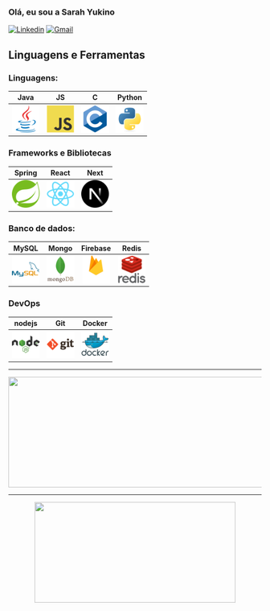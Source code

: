 ### Olá, eu sou a Sarah Yukino

[![Linkedin](https://img.shields.io/badge/LinkedIn-0077B5?style=for-the-badge&logo=linkedin&logoColor=white)](https://www.linkedin.com/in/sarah-nakada-39b70424b/) [![Gmail](https://img.shields.io/badge/Gmail-D14836?style=for-the-badge&logo=gmail&logoColor=white)](mailto:sarahyukinonakada@gmail.com)

## Linguagens e Ferramentas
<div>

### Linguagens:
| Java | JS | C | Python |
|:----------:|:----------:|:----------:|:----------:|
|  <img src="https://github.com/devicons/devicon/blob/master/icons/java/java-original.svg" title="Java" alt="JavaScript" width="55" height="55"/> |  <img src="https://github.com/devicons/devicon/blob/master/icons/javascript/javascript-original.svg" title="JavaScript" alt="JavaScript" width="55" height="55"/> |  <img src="https://github.com/devicons/devicon/blob/master/icons/c/c-original.svg" title="C"  alt="C" width="55" height="55"/> |  <img src="https://github.com/devicons/devicon/blob/master/icons/python/python-original.svg" title="Python"  alt="Python" width="55" height="55"/> |

  

### Frameworks e Bibliotecas
| Spring | React | Next |
|:----------:|:----------:|:----------:|
|<img src="https://github.com/devicons/devicon/blob/master/icons/spring/spring-original.svg" title="Spring"  alt="Spring" width="55" height="55"/>|<img src="https://github.com/devicons/devicon/blob/master/icons/react/react-original.svg" title="React"  alt="React" width="55" height="55"/>|<img src="https://github.com/devicons/devicon/blob/master/icons/nextjs/nextjs-original.svg" title="Next"  alt="Next" width="55" height="55"/>|



### Banco de dados:

| MySQL | Mongo | Firebase | Redis |
|:------------:|:------------:|:------------:|:------------:|
|<img src="https://github.com/devicons/devicon/blob/master/icons/mysql/mysql-original-wordmark.svg" title="MySQL" alt="MySQL" width="55" height="55"/>|<img src="https://github.com/devicons/devicon/blob/master/icons/mongodb/mongodb-original-wordmark.svg" title="MongoDB" alt="MongoDB" width="55" height="55"/>|<img src="https://github.com/devicons/devicon/blob/master/icons/firebase/firebase-original-wordmark.svg" title="Firebase" alt="Firebase" width="55" height="55"/>|<img src="https://github.com/devicons/devicon/blob/master/icons/redis/redis-original-wordmark.svg" title="Redis" alt="Redis" width="55" height="55"/>|



  
### DevOps

| nodejs | Git | Docker |
|:----------:|:----------:|:----------:|
|<img src="https://github.com/devicons/devicon/blob/master/icons/nodejs/nodejs-original-wordmark.svg" title="nodejs" alt="NodeJS" width="55" height="55"/>|<img src="https://github.com/devicons/devicon/blob/master/icons/git/git-original-wordmark.svg" title="Git" alt="Git" width="55" height="55"/>|<img src="https://github.com/devicons/devicon/blob/master/icons/docker/docker-original-wordmark.svg" title="Docker" alt="Docker" width="55" height="55"/>|

</div>

---

  <img width="800" height="220" align="center" src="https://streak-stats.demolab.com?user=sarassaura&theme=midnight-purple&hide_border=true&border_radius=5&card_width=800">

---

<p align="center">
  <img width="400" height="200" src="https://github-readme-stats.vercel.app/api/top-langs/?username=sarassaura&size_weight=0.15&count_weight=0.5&layout=compact&theme=midnight-purple">
</p>
